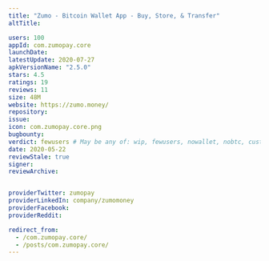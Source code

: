 ```yaml
---
title: "Zumo - Bitcoin Wallet App - Buy, Store, & Transfer"
altTitle: 

users: 100
appId: com.zumopay.core
launchDate: 
latestUpdate: 2020-07-27
apkVersionName: "2.5.0"
stars: 4.5
ratings: 19
reviews: 11
size: 48M
website: https://zumo.money/
repository: 
issue: 
icon: com.zumopay.core.png
bugbounty: 
verdict: fewusers # May be any of: wip, fewusers, nowallet, nobtc, custodial, nosource, nonverifiable, reproducible, bounty, defunct
date: 2020-05-22
reviewStale: true
signer: 
reviewArchive:


providerTwitter: zumopay
providerLinkedIn: company/zumomoney
providerFacebook: 
providerReddit: 

redirect_from:
  - /com.zumopay.core/
  - /posts/com.zumopay.core/
---
```



